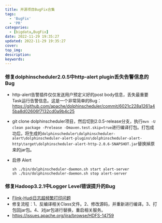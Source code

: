```yaml
---
title: 开源项目BugFix合集
tags:
  - 'BugFix'
  - 'PR'
categories:
  - [bigdata,BugFix]
date: 2022-11-29 19:35:27
updated: 2022-11-29 19:35:27
cover:
top_img:
description:
keywords:
---
```


### 修复dolphinscheduler2.0.5中http-alert plugin丢失告警信息的Bug 

- http-alert告警插件仅仅发送用户预定义好的post body信息，丢失最重要Task运行告警信息。这是一个非常简单的Bug：https://github.com/apache/dolphinscheduler/commit/6021c228a1261a45ba8d02606f7132cd0a9b4c25

- git clone dolphinscheduler项目，然后切到2.0.5-release分支，执行`mvn -U clean package -Prelease -Dmaven.test.skip=true`进行编译打包。打包成功后，将生成的`dolphinscheduler\dolphinscheduler-alert\dolphinscheduler-alert-plugins\dolphinscheduler-alert-http\target\dolphinscheduler-alert-http-2.0.6-SNAPSHOT.jar`替换掉原来的jar包。

- 启停 Alert 

  ```shell
  sh ./bin/dolphinscheduler-daemon.sh start alert-server
  sh ./bin/dolphinscheduler-daemon.sh stop alert-server
  ```


### 修复Hadoop3.2.1中Logger Level错误提升的Bug

- [Flink-Hudi日志超频繁打印问题](https://poxiao.tk/2022/12/bigdata/TroubleShooting/Flink-hudi%E6%97%A5%E5%BF%97%E8%B6%85%E9%A2%91%E7%B9%81%E6%89%93%E5%8D%B0/)
- 修复流程：1、反编译相关Class文件。2、修改源码，并重新进行编译。3、打包回jar包。4、对jar包进行替换，重启相关服务。
- https://issues.apache.org/jira/browse/HDFS-14759

